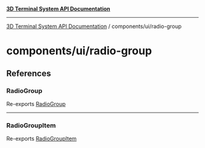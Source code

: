 [**3D Terminal System API Documentation**](../../../README.md)

***

[3D Terminal System API Documentation](../../../README.md) / components/ui/radio-group

# components/ui/radio-group

## References

### RadioGroup

Re-exports [RadioGroup](variables/RadioGroup.md)

***

### RadioGroupItem

Re-exports [RadioGroupItem](variables/RadioGroupItem.md)
